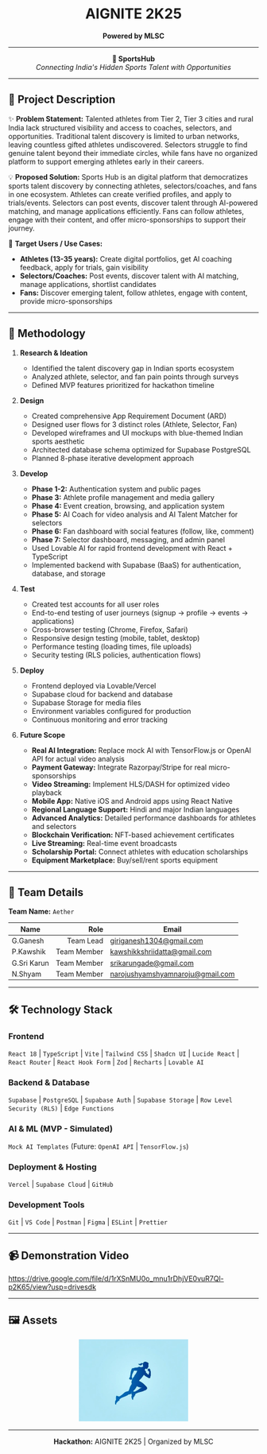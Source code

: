 
<!-- AIGNITE Banner (centered) -->
<div align="center">
  <h1> AIGNITE 2K25</h1>
  <p><strong>Powered by MLSC</strong></p>
</div>

---

<p align="center">
  <strong>🚀 SportsHub</strong><br/>
  <em>Connecting India's Hidden Sports Talent with Opportunities</em>
</p>

---

## 📖 Project Description
✨ **Problem Statement:**
 Talented athletes from Tier 2, Tier 3 cities and rural India lack structured visibility and access to coaches, selectors, and opportunities. Traditional talent discovery is limited to urban networks, leaving countless gifted athletes undiscovered. Selectors struggle to find genuine talent beyond their immediate circles, while fans have no organized platform to support emerging athletes early in their careers.

💡 **Proposed Solution:**
 Sports Hub is an digital platform that democratizes sports talent discovery by connecting athletes, selectors/coaches, and fans in one ecosystem. Athletes can create verified profiles, and apply to trials/events. Selectors can post events, discover talent through AI-powered matching, and manage applications efficiently. Fans can follow athletes, engage with their content, and offer micro-sponsorships to support their journey.
  
🎯 **Target Users / Use Cases:** 
- **Athletes (13-35 years):** Create digital portfolios, get AI coaching feedback, apply for trials, gain visibility
- **Selectors/Coaches:** Post events, discover talent with AI matching, manage applications, shortlist candidates
- **Fans:** Discover emerging talent, follow athletes, engage with content, provide micro-sponsorships
  

---

## 🔬 Methodology
1. **Research & Ideation**  
   - Identified the talent discovery gap in Indian sports ecosystem
   - Analyzed athlete, selector, and fan pain points through surveys
   - Defined MVP features prioritized for hackathon timeline

2. **Design**  
   - Created comprehensive App Requirement Document (ARD)
   - Designed user flows for 3 distinct roles (Athlete, Selector, Fan)
   - Developed wireframes and UI mockups with blue-themed Indian sports aesthetic
   - Architected database schema optimized for Supabase PostgreSQL
   - Planned 8-phase iterative development approach

3. **Develop**  
   - **Phase 1-2:** Authentication system and public pages
   - **Phase 3:** Athlete profile management and media gallery
   - **Phase 4:** Event creation, browsing, and application system
   - **Phase 5:** AI Coach for video analysis and AI Talent Matcher for selectors
   - **Phase 6:** Fan dashboard with social features (follow, like, comment)
   - **Phase 7:** Selector dashboard, messaging, and admin panel
   - Used Lovable AI for rapid frontend development with React + TypeScript
   - Implemented backend with Supabase (BaaS) for authentication, database, and storage

4. **Test**  
   - Created test accounts for all user roles
   - End-to-end testing of user journeys (signup → profile → events → applications)
   - Cross-browser testing (Chrome, Firefox, Safari)
   - Responsive design testing (mobile, tablet, desktop)
   - Performance testing (loading times, file uploads)
   - Security testing (RLS policies, authentication flows)

5. **Deploy**  
   - Frontend deployed via Lovable/Vercel
   - Supabase cloud for backend and database
   - Supabase Storage for media files
   - Environment variables configured for production
   - Continuous monitoring and error tracking

6. **Future Scope**  
   - **Real AI Integration:** Replace mock AI with TensorFlow.js or OpenAI API for actual video analysis
   - **Payment Gateway:** Integrate Razorpay/Stripe for real micro-sponsorships
   - **Video Streaming:** Implement HLS/DASH for optimized video playback
   - **Mobile App:** Native iOS and Android apps using React Native
   - **Regional Language Support:** Hindi and major Indian languages
   - **Advanced Analytics:** Detailed performance dashboards for athletes and selectors
   - **Blockchain Verification:** NFT-based achievement certificates
   - **Live Streaming:** Real-time event broadcasts
   - **Scholarship Portal:** Connect athletes with education scholarships
   - **Equipment Marketplace:** Buy/sell/rent sports equipment

---

## 👥 Team Details
**Team Name:** `Aether`

| Name | Role | Email |
|---|---:|---|
| G.Ganesh | Team Lead | giriganesh1304@gmail.com |
| P.Kawshik | Team Member| kawshikkshriidatta@gmail.com |
| G.Sri Karun | Team Member | srikarungade@gmail.com |
| N.Shyam | Team Member | narojushyamshyamnaroju@gmail.com |

---

## 🛠️ Technology Stack

### Frontend
`React 18` | `TypeScript` | `Vite` | `Tailwind CSS` | `Shadcn UI` | `Lucide React` | `React Router` | `React Hook Form` | `Zod` | `Recharts` | `Lovable AI`

### Backend & Database
`Supabase` | `PostgreSQL` | `Supabase Auth` | `Supabase Storage` | `Row Level Security (RLS)` | `Edge Functions`

### AI & ML (MVP - Simulated)
`Mock AI Templates` (Future: `OpenAI API` | `TensorFlow.js`)

### Deployment & Hosting
`Vercel` | `Supabase Cloud` | `GitHub`

### Development Tools
`Git` | `VS Code` | `Postman` | `Figma` | `ESLint` | `Prettier`

---

## 📹 Demonstration Video
https://drive.google.com/file/d/1rXSnMU0o_mnu1rDhjVE0vuR7Ql-p2K65/view?usp=drivesdk

---


## 🖼️ Assets 
<p align="center">
  <img src="sports-hub-1/src/assets/hero-sports-illustration.jpg" alt="Application Screenshot" width="220" /><br/>
</p>

---

<p align="center">
  <b>Hackathon:</b> AIGNITE 2K25 | Organized by MLSC<br/>
</p>
